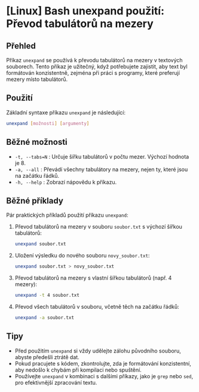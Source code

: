 # [Linux] Bash unexpand použití: Převod tabulátorů na mezery

## Přehled
Příkaz `unexpand` se používá k převodu tabulátorů na mezery v textových souborech. Tento příkaz je užitečný, když potřebujete zajistit, aby text byl formátován konzistentně, zejména při práci s programy, které preferují mezery místo tabulátorů.

## Použití
Základní syntaxe příkazu `unexpand` je následující:

```bash
unexpand [možnosti] [argumenty]
```

## Běžné možnosti
- `-t, --tabs=N` : Určuje šířku tabulátorů v počtu mezer. Výchozí hodnota je 8.
- `-a, --all` : Převádí všechny tabulátory na mezery, nejen ty, které jsou na začátku řádků.
- `-h, --help` : Zobrazí nápovědu k příkazu.

## Běžné příklady
Pár praktických příkladů použití příkazu `unexpand`:

1. Převod tabulátorů na mezery v souboru `soubor.txt` s výchozí šířkou tabulátorů:
   ```bash
   unexpand soubor.txt
   ```

2. Uložení výsledku do nového souboru `novy_soubor.txt`:
   ```bash
   unexpand soubor.txt > novy_soubor.txt
   ```

3. Převod tabulátorů na mezery s vlastní šířkou tabulátorů (např. 4 mezery):
   ```bash
   unexpand -t 4 soubor.txt
   ```

4. Převod všech tabulátorů v souboru, včetně těch na začátku řádků:
   ```bash
   unexpand -a soubor.txt
   ```

## Tipy
- Před použitím `unexpand` si vždy udělejte zálohu původního souboru, abyste předešli ztrátě dat.
- Pokud pracujete s kódem, zkontrolujte, zda je formátování konzistentní, aby nedošlo k chybám při kompilaci nebo spuštění.
- Používejte `unexpand` v kombinaci s dalšími příkazy, jako je `grep` nebo `sed`, pro efektivnější zpracování textu.